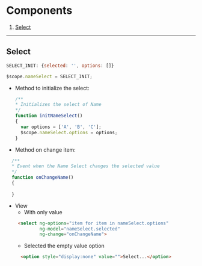# Components

1. [Select](#select)

---

## Select
``` Javascript
SELECT_INIT: {selected: '', options: []}
```

``` Javascript
$scope.nameSelect = SELECT_INIT;
```

* Method to initialize the select:
  
  ``` Javascript
  /**
  * Initializes the select of Name
  */
  function initNameSelect()
  {
    var options = ['A', 'B', 'C'];
    $scope.nameSelect.options = options;
  }
  ```
* Method on change item:
``` Javascript
  /**
  * Event when the Name Select changes the selected value
  */
  function onChangeName()
  {
         
  }
  ```

* View
  * With only value
  ``` HTML
   <select ng-options="item for item in nameSelect.options"
           ng-model="nameSelect.selected"
           ng-change="onChangeName">
  ```
  * Selected the empty value option
  ``` HTML
    <option style="display:none" value="">Select...</option>
  ```
